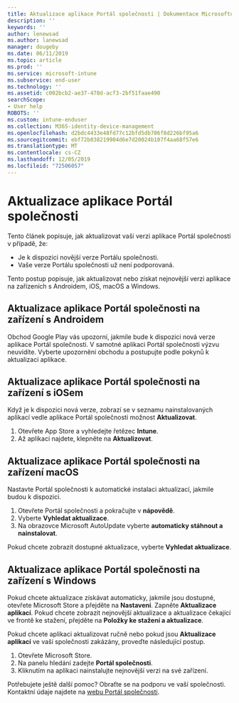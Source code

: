 ```yaml
---
title: Aktualizace aplikace Portál společnosti | Dokumentace Microsoftu
description: ''
keywords: ''
author: lenewsad
ms.author: lanewsad
manager: dougeby
ms.date: 06/11/2019
ms.topic: article
ms.prod: ''
ms.service: microsoft-intune
ms.subservice: end-user
ms.technology: ''
ms.assetid: c002bcb2-ae37-478d-acf3-2bf51faae490
searchScope:
- User help
ROBOTS: ''
ms.custom: intune-enduser
ms.collection: M365-identity-device-management
ms.openlocfilehash: d2bdc4433e48fd77c12bfd5db706f8d226bf95a6
ms.sourcegitcommit: ebf72b038219904d6e7d20024b107f4aa68f57e6
ms.translationtype: MT
ms.contentlocale: cs-CZ
ms.lasthandoff: 12/05/2019
ms.locfileid: "72506057"
---
```

# <a name="how-to-update-the-company-portal-app"></a>Aktualizace aplikace Portál společnosti

Tento článek popisuje, jak aktualizovat vaši verzi aplikace Portál společnosti v případě, že:  
* Je k dispozici novější verze Portálu společnosti.
* Vaše verze Portálu společnosti už není podporovaná.

Tento postup popisuje, jak aktualizovat nebo získat nejnovější verzi aplikace na zařízeních s Androidem, iOS, macOS a Windows.    

## <a name="update-the-company-portal-app-on-your-android-device"></a>Aktualizace aplikace Portál společnosti na zařízení s Androidem  

Obchod Google Play vás upozorní, jakmile bude k dispozici nová verze aplikace Portál společnosti. V samotné aplikaci Portál společnosti výzvu neuvidíte. Vyberte upozornění obchodu a postupujte podle pokynů k aktualizaci aplikace. 

## <a name="update-the-company-portal-app-on-your-ios-device"></a>Aktualizace aplikace Portál společnosti na zařízení s iOSem  

Když je k dispozici nová verze, zobrazí se v seznamu nainstalovaných aplikací vedle aplikace Portál společnosti možnost **Aktualizovat**.  

1. Otevřete App Store a vyhledejte řetězec **Intune**.  
2. Až aplikaci najdete, klepněte na **Aktualizovat**.  

## <a name="update-the-company-portal-app-on-your-macos-device"></a>Aktualizace aplikace Portál společnosti na zařízení macOS

Nastavte Portál společnosti k automatické instalaci aktualizací, jakmile budou k dispozici. 

1. Otevřete Portál společnosti a pokračujte v **nápovědě**. 
2. Vyberte **Vyhledat aktualizace**. 
3. Na obrazovce Microsoft AutoUpdate vyberte **automaticky stáhnout a nainstalovat**. 

Pokud chcete zobrazit dostupné aktualizace, vyberte **Vyhledat aktualizace**.  

## <a name="update-the-company-portal-app-on-your-windows-device"></a>Aktualizace aplikace Portál společnosti na zařízení s Windows
Pokud chcete aktualizace získávat automaticky, jakmile jsou dostupné, otevřete Microsoft Store a přejděte na **Nastavení**. Zapněte **Aktualizace aplikací**. Pokud chcete zobrazit nejnovější aktualizace a aktualizace čekající ve frontě ke stažení, přejděte na **Položky ke stažení a aktualizace**.  

Pokud chcete aplikaci aktualizovat ručně nebo pokud jsou **Aktualizace aplikací** ve vaší společnosti zakázány, proveďte následující postup.  
1. Otevřete Microsoft Store.
2. Na panelu hledání zadejte **Portál společnosti**.
3. Kliknutím na aplikaci nainstalujte nejnovější verzi na své zařízení. 


Potřebujete ještě další pomoc? Obraťte se na podporu ve vaší společnosti. Kontaktní údaje najdete na [webu Portál společnosti](https://go.microsoft.com/fwlink/?linkid=2010980).
